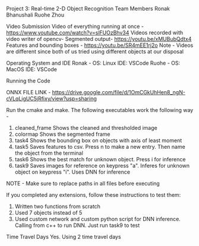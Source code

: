 Project 3: Real-time 2-D Object Recognition Team Members
Ronak Bhanushali
Ruohe Zhou


Video Submission
Video of everything running at once - https://www.youtube.com/watch?v=slFUOzBhv34
Videos recorded with video writer of opencv- 
Segmented output- https://youtu.be/xMUBubQdtx4
Features and bounding boxes - https://youtu.be/SR4mEE1rj2o
Note - Videos are different since both of us tried using different objects at our disposal


Operating System and IDE
Ronak -
OS: Linux
IDE: VSCode
Ruohe -
OS: MacOS
IDE: VSCode

Running the Code

ONNX FILE LINK - https://drive.google.com/file/d/1OmCGkUhHen8_ngN-cVLqLigUC5jRfixy/view?usp=sharing

Run the cmake and make. 
The following executables work the following way -
1. cleaned_frame
Shows the cleaned and thresholded image
2. colormap
Shows the segmented frame
3. task4
Shows the bounding box on objects with axis of least moment
4. task5
Saves features to csv. Press n to make a new entry. Then name the object from the terminal
5. task6
Shows the best match for unknown object. Press i for inference
6. task9
Saves images for reference on keypress "a". Inferes for unknown object on keypress "i". Uses DNN for inference

NOTE - Make sure to replace paths in all files before executing


If you completed any extensions, follow these instructions to test them:
1. Written two functions from scratch
2. Used 7 objects instead of 5
3. Used custom network and custom python script for DNN inference. Calling from c++ to run DNN. Just run task9 to test

Time Travel Days
Yes. Using 2 time travel days
